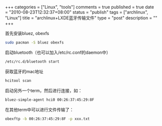 +++
categories = ["Linux", "tools"]
comments = true
published = true
date = "2010-08-23T12:32:37+08:00"
status = "publish"
tags = ["archlinux", "Linux"]
title = "archlinux+LXDE蓝牙传输文件"
type = "post"
description = ""
+++


首先安装bluez, obexfs

```sh
sudo pacman -S bluez obexfs
```

启动bluetooth（也可以加入/etc/rc.conf的daemon中）

```sh
/etc/rc.d/bluetooth start
```

获取蓝牙的mac地址

```sh
hcitool scan
```

启动另外一个term，然后进行连接，如：

```sh
bluez-simple-agent hci0 00:26:37:45:29:8F
```

在其他term中可以进行文件传输了：

```sh
obexftp -b 00:26:37:45:29:8F -p xxx.txt
```
<!--more-->